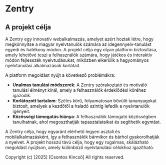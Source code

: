 # Zentry

## A projekt célja

A Zentry egy innovatív webalkalmazás, amelyet azért hoztak létre, hogy megkönnyítse a magyar nyelvtanulók számára az idegennyelv-tanulást egyedi és hatékony módon. A projekt célja egy olyan platform biztosítása, amely lehetővé teszi a felhasználók számára, hogy játékos és interaktív módon fejlesszék nyelvtudásukat, miközben elkerülik a hagyományos nyelvtanulási alkalmazások korlátait.

A platform megoldást nyújt a következő problémákra:
- **Unalmas tanulási módszerek**: A Zentry szórakoztató és motiváló tanulási élményt kínál, amely a felhasználók érdeklődési köréhez igazodik.
- **Korlátozott tartalom**: Széles körű, folyamatosan bővülő tananyagokat biztosít, amelyek a kezdőtől a haladó szintig lefedik a nyelvtanulók igényeit.
- **Közösségi támogatás hiánya**: A felhasználók támogató közösségben tanulhatnak, ahol megoszthatják tapasztalataikat és segíthetik egymást.

A Zentry célja, hogy egyaránt elérhető legyen asztali és mobilalkalmazásként, így a felhasználók bármikor és bárhol gyakorolhatják a nyelvet. A projekt hosszú távú célja, hogy egy rugalmas, skálázható megoldást nyújtson, amely különböző nyelvtanulási célokhoz igazítható.


Copyright (c) [2025] [Csontos Kincső]
All rights reserved.
